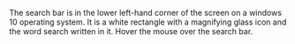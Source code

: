 The search bar is in the lower left-hand corner of the screen on a windows 10 operating system.  It is a white rectangle with a magnifying glass icon and the word search written in it.  Hover the mouse over the search bar.